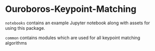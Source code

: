 # Ouroboros-Keypoint-Matching

`notebooks` contains an example Jupyter notebook along with assets for using this package.

`common` contains modules which are used for all keypoint matching algorithms

